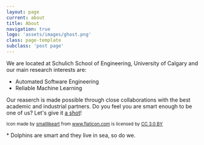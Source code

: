 ```yaml
---
layout: page
current: about
title: About
navigation: true
logo: 'assets/images/ghost.png'
class: page-template
subclass: 'post page'
---
```


<!-- SEA lab is the most advanced and professional software engineering and analytics lab in North America and consequently the whole world. -->
<!-- 
We research the cutting edge techniques and tools to automate daunting software engineering tasks in large scale applications. We partnered up with industry leaders, specially in Canada, to tailor our solutions in order to fit their needs. 

Our long time industry partner, Micropilot Inc. is the leader in developing UAV autopilot software and hardware with thousands of customers worldwide. -->

<!-- In a nutshell, we are **the best**. -->

We are located at Schulich School of Engineering, University of Calgary and our main research interests are:

* Automated Software Engineering 
* Reliable Machine Learning 

Our reaserch is made possible through close collaborations with the best academic and industrial partners. Do you feel you are smart enough to be one of us? Let's give it [a shot](mailto:hadi.hemmati@ucalgary.ca)!

<small>Icon made by <a href="https://www.flaticon.com/authors/smalllikeart" title="smalllikeart">smalllikeart</a> from <a href="https://www.flaticon.com/" title="Flaticon">www.flaticon.com</a> is licensed by <a href="http://creativecommons.org/licenses/by/3.0/" title="Creative Commons BY 3.0" target="_blank">CC 3.0 BY</a></small> 


\* Dolphins are smart and they live in sea, so do we.
